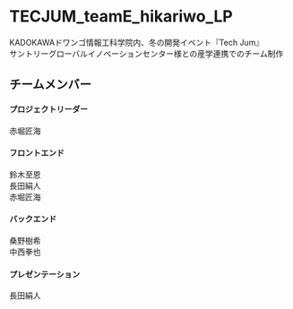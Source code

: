 # TECJUM_teamE_hikariwo_LP
KADOKAWAドワンゴ情報工科学院内、冬の開発イベント『Tech Jum』<br>
サントリーグローバルイノベーションセンター様との産学連携でのチーム制作

## チームメンバー
  #### プロジェクトリーダー
  赤堀匠海　<br>

  #### フロントエンド
  鈴木至恩　<br>
  長田絹人　<br>
  赤堀匠海　<br>

  #### バックエンド
  桑野樹希　<br>
  中西拳也　<br>

  #### プレゼンテーション
  長田絹人　<br>
